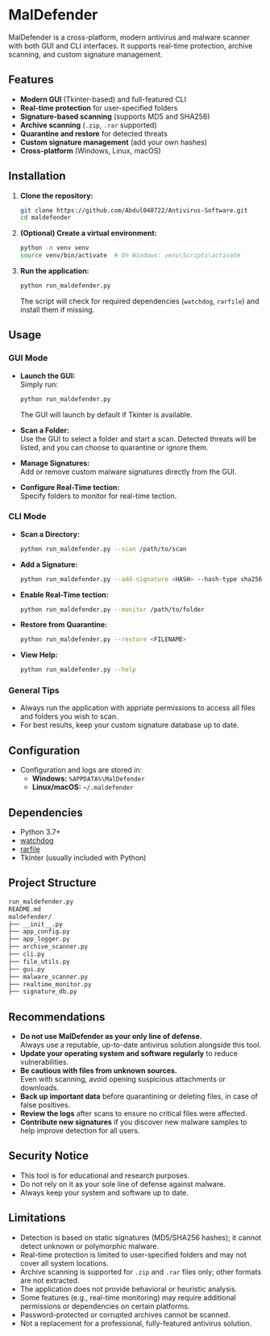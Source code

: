 # MalDefender

MalDefender is a cross-platform, modern antivirus and malware scanner with both GUI and CLI interfaces. It supports real-time protection, archive scanning, and custom signature management.

## Features

- **Modern GUI** (Tkinter-based) and full-featured CLI
- **Real-time protection** for user-specified folders
- **Signature-based scanning** (supports MD5 and SHA256)
- **Archive scanning** (`.zip`, `.rar` supported)
- **Quarantine and restore** for detected threats
- **Custom signature management** (add your own hashes)
- **Cross-platform** (Windows, Linux, macOS)

## Installation

1. **Clone the repository:**

   ```sh
   git clone https://github.com/Abdul040722/Antivirus-Software.git
   cd maldefender
   ```

2. **(Optional) Create a virtual environment:**

   ```sh
   python -m venv venv
   source venv/bin/activate  # On Windows: venv\Scripts\activate
   ```

3. **Run the application:**

   ```sh
   python run_maldefender.py
   ```

   The script will check for required dependencies (`watchdog`, `rarfile`) and install them if missing.

## Usage

### GUI Mode

- **Launch the GUI:**  
  Simply run:

  ```sh
  python run_maldefender.py
  ```

  The GUI will launch by default if Tkinter is available.

- **Scan a Folder:**  
  Use the GUI to select a folder and start a scan. Detected threats will be listed, and you can choose to quarantine or ignore them.

- **Manage Signatures:**  
  Add or remove custom malware signatures directly from the GUI.

- **Configure Real-Time tection:**  
  Specify folders to monitor for real-time tection.

### CLI Mode

- **Scan a Directory:**

  ```sh
  python run_maldefender.py --scan /path/to/scan
  ```

- **Add a Signature:**

  ```sh
  python run_maldefender.py --add-signature <HASH> --hash-type sha256
  ```

- **Enable Real-Time tection:**

  ```sh
  python run_maldefender.py --monitor /path/to/folder
  ```

- **Restore from Quarantine:**

  ```sh
  python run_maldefender.py --restore <FILENAME>
  ```

- **View Help:**

  ```sh
  python run_maldefender.py --help
  ```

### General Tips

- Always run the application with appriate permissions to access all files and folders you wish to scan.
- For best results, keep your custom signature database up to date.

## Configuration

- Configuration and logs are stored in:
  - **Windows:** `%APPDATA%\MalDefender`
  - **Linux/macOS:** `~/.maldefender`

## Dependencies

- Python 3.7+
- [watchdog](https://pypi.org/project/watchdog/)
- [rarfile](https://pypi.org/project/rarfile/)
- Tkinter (usually included with Python)

## Project Structure

```bash
run_maldefender.py
README.md
maldefender/
├── __init__.py
├── app_config.py
├── app_logger.py
├── archive_scanner.py
├── cli.py
├── file_utils.py
├── gui.py
├── malware_scanner.py
├── realtime_monitor.py
├── signature_db.py
```

## Recommendations

- **Do not use MalDefender as your only line of defense.**  
  Always use a reputable, up-to-date antivirus solution alongside this tool.
- **Update your operating system and software regularly** to reduce vulnerabilities.
- **Be cautious with files from unknown sources.**  
  Even with scanning, avoid opening suspicious attachments or downloads.
- **Back up important data** before quarantining or deleting files, in case of false positives.
- **Review the logs** after scans to ensure no critical files were affected.
- **Contribute new signatures** if you discover new malware samples to help improve detection for all users.

## Security Notice

- This tool is for educational and research purposes.
- Do not rely on it as your sole line of defense against malware.
- Always keep your system and software up to date.

## Limitations

- Detection is based on static signatures (MD5/SHA256 hashes); it cannot detect unknown or polymorphic malware.
- Real-time protection is limited to user-specified folders and may not cover all system locations.
- Archive scanning is supported for `.zip` and `.rar` files only; other formats are not extracted.
- The application does not provide behavioral or heuristic analysis.
- Some features (e.g., real-time monitoring) may require additional permissions or dependencies on certain platforms.
- Password-protected or corrupted archives cannot be scanned.
- Not a replacement for a professional, fully-featured antivirus solution.
